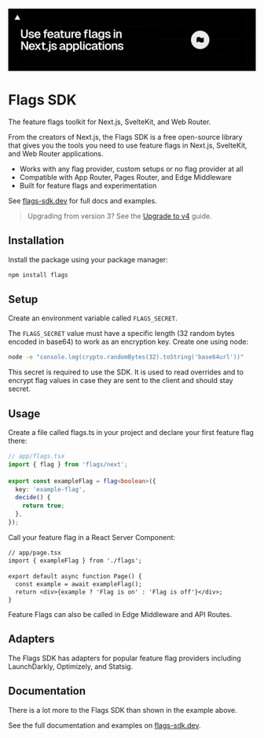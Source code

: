 ![hero illustration](./assets/hero-dark.png)

# Flags SDK

The feature flags toolkit for Next.js, SvelteKit, and Web Router.

From the creators of Next.js, the Flags SDK is a free open-source library that gives you the tools you need to use feature flags in Next.js, SvelteKit, and Web Router applications.

- Works with any flag provider, custom setups or no flag provider at all
- Compatible with App Router, Pages Router, and Edge Middleware
- Built for feature flags and experimentation

See [flags-sdk.dev](https://flags-sdk.dev/) for full docs and examples.

> Upgrading from version 3? See the [Upgrade to v4](https://github.com/vercel/flags/blob/main/packages/flags/guides/upgrade-to-v4.md) guide.

## Installation

Install the package using your package manager:

```sh
npm install flags
```

## Setup

Create an environment variable called `FLAGS_SECRET`.

The `FLAGS_SECRET` value must have a specific length (32 random bytes encoded in base64) to work as an encryption key. Create one using node:

```sh
node -e "console.log(crypto.randomBytes(32).toString('base64url'))"
```

This secret is required to use the SDK. It is used to read overrides and to encrypt flag values in case they are sent to the client and should stay secret.

## Usage

Create a file called flags.ts in your project and declare your first feature flag there:

```ts
// app/flags.tsx
import { flag } from 'flags/next';

export const exampleFlag = flag<boolean>({
  key: 'example-flag',
  decide() {
    return true;
  },
});
```

Call your feature flag in a React Server Component:

```tsx
// app/page.tsx
import { exampleFlag } from './flags';

export default async function Page() {
  const example = await exampleFlag();
  return <div>{example ? 'Flag is on' : 'Flag is off'}</div>;
}
```

Feature Flags can also be called in Edge Middleware and API Routes.

## Adapters

The Flags SDK has adapters for popular feature flag providers including LaunchDarkly, Optimizely, and Statsig.

## Documentation

There is a lot more to the Flags SDK than shown in the example above.

See the full documentation and examples on [flags-sdk.dev](https://flags-sdk.dev/).
